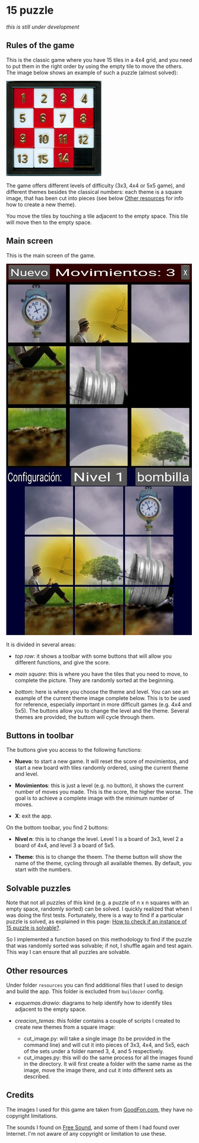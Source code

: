# 15 puzzle

_this is still under development_

## Rules of the game

This is the classic game where you have 15 tiles in a 4x4 grid, and you need to put them in the right order by using the empty tile to move the others. The image below shows an example of such a puzzle (almost solved):

![example 15puzzle](../img/15puzzle_example.png)

The game offers different levels of difficulty (3x3, 4x4 or 5x5 game), and different themes besides the classical numbers: each theme is a square image, that has been cut into pieces (see below [Other resources](#other-resources) for info how to create a new theme).

You move the tiles by touching a tile adjacent to the empty space. This tile will move then to the empty space.


## Main screen

This is the main screen of the game.

![screenshot](../img/15puzzle_screen.jpg)

It is divided in several areas:

- _top row_: it shows a toolbar with some buttons that will allow you different functions, and give the score.

- _main square_: this is where you have the tiles that you need to move, to complete the picture. They are randomly sorted at the beginning.

- _bottom_: here is where you choose the theme and level. You can see an example of the current theme image complete below. This is to be used for reference, especially important in more difficult games (e.g. 4x4 and 5x5). The buttons allow you to change the level and the theme. Several themes are provided, the buttom will cycle through them.


## Buttons in toolbar

The buttons give you access to the following functions:

  - **Nuevo**: to start a new game. It will reset the score of movimientos, and start a new board with tiles randomly ordered, using the current theme and level.

  - **Movimientos**: this is just a level (e.g. no button), it shows the current number of moves you made. This is the score, the higher the worse. The goal is to achieve a complete image with the minimum number of moves.

  - **X**: exit the app.

On the bottom toolbar, you find 2 buttons:

- **Nivel n**: this is to change the level. Level 1 is a board of 3x3, level 2 a board of 4x4, and level 3 a board of 5x5.

- **Theme**: this is to change the theem. The theme button will show the name of the theme, cycling through all available themes. By default, you start with the numbers.


## Solvable puzzles

Note that not all puzzles of this kind (e.g. a puzzle of n x n squares with an empty space, randomly sorted) can be solved. I quickly realized that when I was doing the first tests. Fortunately, there is a way to find if a particular puzzle is solved, as explained in this page: [How to check if an instance of 15 puzzle is solvable?](https://www.geeksforgeeks.org/check-instance-15-puzzle-solvable/).

So I implemented a function based on this methodology to find if the puzzle that was randomly sorted was solvable; if not, I shuffle again and test again. This way I can ensure that all puzzles are solvable.


## Other resources

Under folder `resources` you can find additional files that I used to design and build the app. This folder is excluded from `buildozer` config.

- _esquemas.drawio_: diagrams to help identify how to identify tiles adjacent to the empty space.

- _creacion_temas_: this folder contains a couple of scripts I created to create new themes from a square image:
  - cut_image.py: will take a single image (to be provided in the command line) and will cut it into pieces of 3x3, 4x4, and 5x5, each of the sets under a folder named 3, 4, and 5 respectively.
  - cut_images.py: this will do the same process for all the images found in the directory. It will first create a folder with the same name as the image, move the image there, and cut it into different sets as described.


## Credits

The images I used for this game are taken from [GoodFon.com](https://www.goodfon.com/), they have no copyright limitations.

The sounds I found on [Free Sound](https://freesound.org/), and some of them I had found over Internet. I'm not aware of any copyright or limitation to use these.
